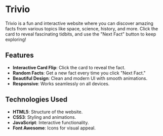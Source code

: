 # Trivio

Trivio is a fun and interactive website where you can discover amazing facts from various topics like space, science, history, and more. Click the card to reveal fascinating tidbits, and use the "Next Fact" button to keep exploring!

## Features
- **Interactive Card Flip**: Click the card to reveal the fact.
- **Random Facts**: Get a new fact every time you click "Next Fact."
- **Beautiful Design**: Clean and modern UI with smooth animations.
- **Responsive**: Works seamlessly on all devices.

## Technologies Used
- **HTML5**: Structure of the website.
- **CSS3**: Styling and animations.
- **JavaScript**: Interactive functionality.
- **Font Awesome**: Icons for visual appeal.